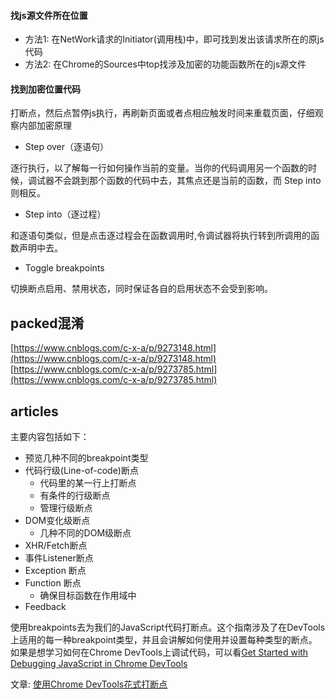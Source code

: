 #### 找js源文件所在位置
- 方法1: 在NetWork请求的Initiator(调用栈)中，即可找到发出该请求所在的原js代码
- 方法2: 在Chrome的Sources中top找涉及加密的功能函数所在的js源文件

#### 找到加密位置代码
打断点，然后点暂停js执行，再刷新页面或者点相应触发时间来重载页面，仔细观察内部加密原理

- Step over（逐语句）

逐行执行，以了解每一行如何操作当前的变量。当你的代码调用另一个函数的时候，调试器不会跳到那个函数的代码中去，其焦点还是当前的函数，而 Step into 则相反。

- Step into（逐过程）

和逐语句类似，但是点击逐过程会在函数调用时,令调试器将执行转到所调用的函数声明中去。

- Toggle breakpoints

切换断点启用、禁用状态，同时保证各自的启用状态不会受到影响。

## packed混淆
[https://www.cnblogs.com/c-x-a/p/9273148.html](https://www.cnblogs.com/c-x-a/p/9273148.html)
[https://www.cnblogs.com/c-x-a/p/9273785.html](https://www.cnblogs.com/c-x-a/p/9273785.html)

## articles
主要内容包括如下：

- 预览几种不同的breakpoint类型
- 代码行级(Line-of-code)断点
    - 代码里的某一行上打断点
    - 有条件的行级断点
    - 管理行级断点
- DOM变化级断点
    - 几种不同的DOM级断点
- XHR/Fetch断点
- 事件Listener断点
- Exception 断点
- Function 断点
    - 确保目标函数在作用域中
- Feedback

使用breakpoints去为我们的JavaScript代码打断点。这个指南涉及了在DevTools上适用的每一种breakpoint类型，并且会讲解如何使用并设置每种类型的断点。如果是想学习如何在Chrome DevTools上调试代码，可以看[Get Started with Debugging JavaScript in Chrome DevTools](https://developers.google.com/web/tools/chrome-devtools/javascript/)

文章: [使用Chrome DevTools花式打断点](https://segmentfault.com/a/1190000016671687)